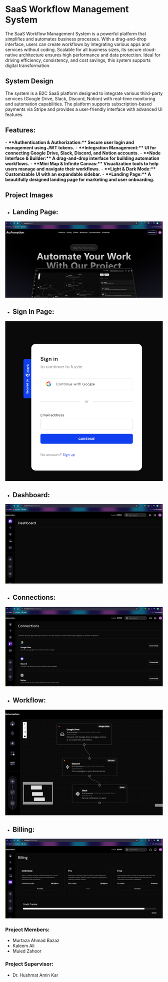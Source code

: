 <h1>SaaS Workflow Management System</h1>
<p>The SaaS Workflow Management System is a powerful platform that simplifies and automates business processes. With a drag-and-drop interface, users can create workflows by integrating various apps and services without coding. Scalable for all business sizes, its secure cloud-native architecture ensures high performance and data protection. Ideal for driving efficiency, consistency, and cost savings, this system supports digital transformation.</p>

<h2> System Design</h2>
<p>The system is a B2C SaaS platform designed to integrate various third-party services (Google Drive, Slack, Discord, Notion) with real-time monitoring and automation capabilities. The platform supports subscription-based payments via Stripe and provides a user-friendly interface with advanced UI features.</p>


<h2>Features:</h2>
- <b>**Authentication & Authorization:** Secure user login and management using JWT tokens.</b>
- <b>**Integration Management:** UI for connecting Google Drive, Slack, Discord, and Notion accounts.</b>
- <b>**Node Interface & Builder:** A drag-and-drop interface for building automation workflows.</b>
- <b>**Mini Map & Infinite Canvas:** Visualization tools to help users manage and navigate their workflows.</b>
- <b>**Light & Dark Mode:** Customizable UI with an expandable sidebar.</b>
- <b>**Landing Page:** A beautifully designed landing page for marketing and user onboarding.</b>

<h2>Project Images</h2>

* ## Landing Page:
![](Project-Images/landing_page.png)

* ## Sign In Page:
![](Project-Images/signin.png)

* ## Dashboard:
![](Project-Images/dashboard.png)

* ## Connections:
![](Project-Images/connections.png)

* ## Workflow:
![](Project-Images/workflow.png)

* ## Billing:
![](Project-Images/billing.png)

<h3>Project Members:</h3>

- Murtaza Ahmad Bazaz
- Kaleem Ali
- Muied Zahoor

<h3>Project Supervisor:</h3>

- Dr. Hushmat Amin Kar 
